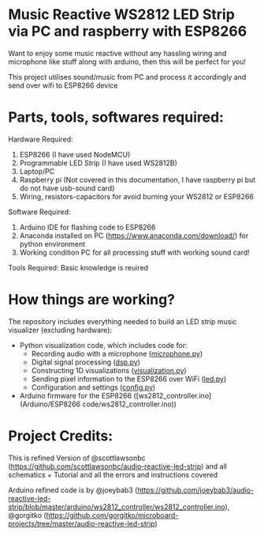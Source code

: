 # Music Reactive WS2812 LED Strip via PC and raspberry with ESP8266

Want to enjoy some music reactive without any hassling wiring and microphone like stuff along with arduino, then this will be perfect for you!

This project utilises sound/music from PC and process it accordingly and send over wifi to ESP8266 device 

# Parts, tools, softwares required:

Hardware Required:
1. ESP8266 (I have used NodeMCU)
2. Programmable LED Strip (I have used WS2812B)
3. Laptop/PC
4. Raspberry pi (Not covered in this documentation, I have raspberry pi but do not have usb-sound card)
5. Wiring, resistors-capacitors for avoid burning your WS2812 or ESP8266

Software Required:
1. Arduino IDE for flashing code to ESP8266
2. Anaconda installed on PC (https://www.anaconda.com/download/) for python environment
3. Working condition PC for all processing stuff with working sound card!

Tools Required:
Basic knowledge is reuired 

# How things are working?

The repository includes everything needed to build an LED strip music visualizer (excluding hardware):

- Python visualization code, which includes code for:
  - Recording audio with a microphone ([microphone.py](Python/microphone.py))
  - Digital signal processing ([dsp.py](Python/dsp.py))
  - Constructing 1D visualizations ([visualization.py](Python/visualization.py))
  - Sending pixel information to the ESP8266 over WiFi ([led.py](Python/led.py))
  - Configuration and settings ([config.py](Python/config.py))
- Arduino firmware for the ESP8266 ([ws2812_controller.ino](Arduino/ESP8266 code/ws2812_controller.ino))

# Project Credits:

This is refined Version of @scottlawsonbc (https://github.com/scottlawsonbc/audio-reactive-led-strip) and all schematics + Tutorial and all the errors and instructions covered

Arduino refined code is by @joeybab3 (https://github.com/joeybab3/audio-reactive-led-strip/blob/master/arduino/ws2812_controller/ws2812_controller.ino), @gorgitko (https://github.com/gorgitko/microboard-projects/tree/master/audio-reactive-led-strip)
 
 
 
 
